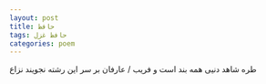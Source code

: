 ```yaml
---
layout: post
title: حافظ
tags: حافظ غزل
categories: poem
---
```


طره شاهد دنیی همه بند است و فریب / عارفان بر سر این رشته نجویند نزاع